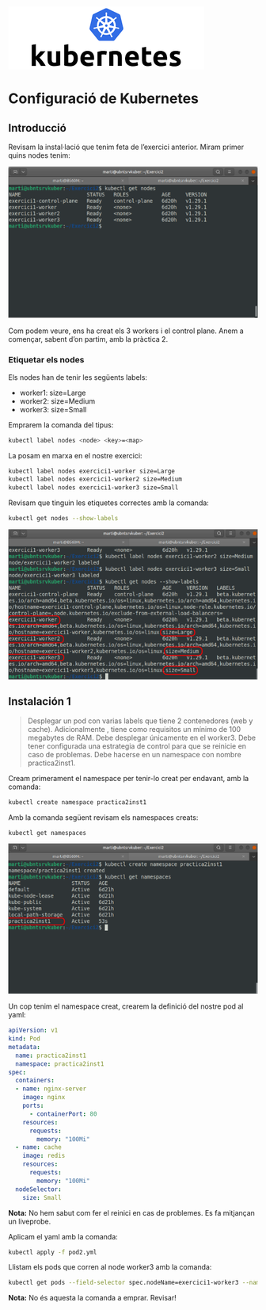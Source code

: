 ![Kuberlogo](imgs/kuberlogo.png)
# Configuració de Kubernetes

## Introducció

Revisam la instal·lació que tenim feta de l’exercici anterior. Miram primer quins nodes tenim:

![kuber1](imgs/kuber1.png)

Com podem veure, ens ha creat els 3 workers i el control plane. Anem a començar, sabent d’on partim, amb la pràctica 2.

### Etiquetar els nodes

Els nodes han de tenir les següents labels:	

- worker1: size=Large
- worker2: size=Medium
- worker3: size=Small

Emprarem la comanda del tipus:

```bash
kubectl label nodes <node> <key>=<map>
```
La posam en marxa en el nostre exercici:

```bash
kubectl label nodes exercici1-worker size=Large
kubectl label nodes exercici1-worker2 size=Medium
kubectl label nodes exercici1-worker3 size=Small
```

Revisam que tinguin les etiquetes correctes amb la comanda:

```bash
kubectl get nodes --show-labels
```

![Workers1](imgs/workers1.png)

## Instalación 1 

>Desplegar un pod con varias labels que tiene 2 contenedores (web y cache).
>Adicionalmente , tiene como requisitos un mínimo de 100 megabytes de RAM. Debe desplegar únicamente en el worker3. Debe tener configurada una estrategia de control para que se reinicie en caso de problemas. Debe hacerse en un namespace con nombre practica2inst1.

Cream primerament el namespace per tenir-lo creat per endavant, amb la comanda:

```bash
kubectl create namespace practica2inst1
```

Amb la comanda següent revisam els namespaces creats:

```bash
kubectl get namespaces
```

![namespaces1](imgs/namespaces1.png)

Un cop tenim el namespace creat, crearem la definició del nostre pod al yaml:

```yaml
apiVersion: v1
kind: Pod
metadata:
  name: practica2inst1
  namespace: practica2inst1
spec:
  containers:
  - name: nginx-server
    image: nginx
    ports:
      - containerPort: 80
    resources:
      requests:
        memory: "100Mi"
  - name: cache
    image: redis
    resources:
      requests:
        memory: "100Mi"
  nodeSelector:
    size: Small
```


**Nota:** No hem sabut com fer el reinici en cas de problemes. Es fa mitjançan un liveprobe.

Aplicam el yaml amb la comanda:

```bash
kubectl apply -f pod2.yml
```
Llistam els pods que corren al node worker3 amb la comanda:

```bash
kubectl get pods --field-selector spec.nodeName=exercici1-worker3 --namespace practica2inst1
```

**Nota:** No és aquesta la comanda a emprar. Revisar!






